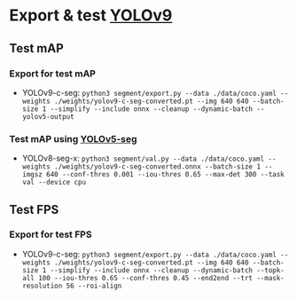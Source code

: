 # Export & test [YOLOv9](https://github.com/hiennguyen9874/yolov9)

## Test mAP

### Export for test mAP

- YOLOv9-c-seg: `python3 segment/export.py --data ./data/coco.yaml --weights ./weights/yolov9-c-seg-converted.pt --img 640 640 --batch-size 1 --simplify --include onnx --cleanup --dynamic-batch --yolov5-output`

### Test mAP using [YOLOv5-seg](https://github.com/hiennguyen9874/yolov5-seg-new)

- YOLOv8-seg-x: `python3 segment/val.py --data ./data/coco.yaml --weights ./weights/yolov9-c-seg-converted.onnx --batch-size 1 --imgsz 640 --conf-thres 0.001 --iou-thres 0.65 --max-det 300 --task val --device cpu`

## Test FPS

### Export for test FPS

- YOLOv9-c-seg: `python3 segment/export.py --data ./data/coco.yaml --weights ./weights/yolov9-c-seg-converted.pt --img 640 640 --batch-size 1 --simplify --include onnx --cleanup --dynamic-batch --topk-all 100 --iou-thres 0.65 --conf-thres 0.45 --end2end --trt --mask-resolution 56 --roi-align`

